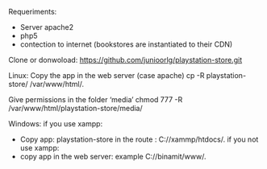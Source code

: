 Requeriments:

- Server apache2
- php5
- contection to internet (bookstores are instantiated to their CDN) 

Clone or donwoload: https://github.com/junioorlg/playstation-store.git

Linux:
Copy the app in the web server  (case apache)
cp -R playstation-store/  /var/www/html/.

Give permissions in the folder ‘media’
chmod 777 -R /var/www/html/playstation-store/media/

Windows:
if you use xampp:
- Copy app:  playstation-store in the route : C://xammp/htdocs/.
if you not use xampp:
- copy app in the web server: example C://binamit/www/.